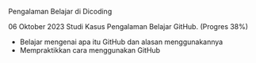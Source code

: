 Pengalaman Belajar di Dicoding

06 Oktober 2023
Studi Kasus Pengalaman Belajar GitHub. (Progres 38%)
* Belajar mengenai apa itu GitHub dan alasan menggunakannya
* Mempraktikkan cara menggunakan GitHub
